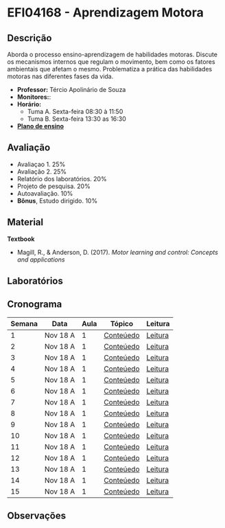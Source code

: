 # EFI04168 - Aprendizagem Motora

## Descrição

Aborda o processo ensino-aprendizagem de habilidades motoras. Discute os mecanismos internos que regulam o movimento, bem como os fatores 
ambientais que afetam o mesmo. Problematiza a prática das habilidades motoras nas diferentes fases da vida.

- **Professor:** Tércio Apolinário de Souza
- **Monitores:**: 
- **Horário:**
  - Tuma A. Sexta-feira 08:30 à 11:50
  - Tuma B. Sexta-feira 13:30 as 16:30 
- [**Plano de ensino**][1]


## Avaliação
- Avaliaçao 1. 25%
- Avaliação 2. 25%
- Relatório dos laboratórios. 20%
- Projeto de pesquisa. 20%
- Autoavaliação. 10%
- **Bônus**, Estudo dirigido. 10% 
## Material
**Textbook** 
- Magill, R., & Anderson, D. (2017). *Motor learning and control: Concepts and applications*

## Laboratórios


## Cronograma

| **Semana** | **Data**   | **Aula** | **Tópico**                                               | **Leitura**    |
|----------|------------|-------------|---------------------------------------------------------|--------------- |
| 1        | Nov 18 A    | 1          | [Conteúedo][1]                                          |    [Leitura][1]|
| 2        | Nov 18 A    | 1          | [Conteúedo][1]                                          |    [Leitura][1]|
| 3        | Nov 18 A    | 1          | [Conteúedo][1]                                          |    [Leitura][1]|
| 4        | Nov 18 A    | 1          | [Conteúedo][1]                                          |    [Leitura][1]|
| 5        | Nov 18 A    | 1          | [Conteúedo][1]                                          |    [Leitura][1]|
| 6        | Nov 18 A    | 1          | [Conteúedo][1]                                          |    [Leitura][1]|
| 7        | Nov 18 A    | 1          | [Conteúedo][1]                                          |    [Leitura][1]|
| 8        | Nov 18 A    | 1          | [Conteúedo][1]                                          |    [Leitura][1]|
| 9        | Nov 18 A    | 1          | [Conteúedo][1]                                          |    [Leitura][1]|
| 10       | Nov 18 A    | 1          | [Conteúedo][1]                                          |    [Leitura][1]|
| 11       | Nov 18 A    | 1          | [Conteúedo][1]                                          |    [Leitura][1]|
| 12       | Nov 18 A    | 1          | [Conteúedo][1]                                          |    [Leitura][1]|
| 13       | Nov 18 A    | 1          | [Conteúedo][1]                                          |    [Leitura][1]|
| 14       | Nov 18 A    | 1          | [Conteúedo][1]                                          |    [Leitura][1]|
| 15       | Nov 18 A    | 1          | [Conteúedo][1]                                          |    [Leitura][1]|


## Observações

[1]:https://nneurom.com
[2]:https://nneurom.com
[3]:https://nneurom.com
[4]:https://nneurom.com
